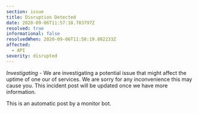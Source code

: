 ```yaml
---
section: issue
title: Disruption Detected
date: 2020-09-06T11:57:18.703797Z
resolved: true
informational: false
resolvedWhen: 2020-09-06T11:58:19.882233Z
affected:
  - API
severity: disrupted
---
```

*Investigating* - We are investigating a potential issue that might affect the uptime of one our of services. We are sorry for any inconvenience this may cause you. This incident post will be updated once we have more information.

This is an automatic post by a monitor bot.
        